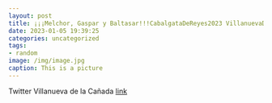 ```yaml
---
layout: post
title: ¡¡¡Melchor, Gaspar y Baltasar!!!CabalgataDeReyes2023 VillanuevaDeLaCañada👑👑👑 httpst.co19eOPUdAiP
date: 2023-01-05 19:39:25
categories: uncategorized
tags:
- random
image: /img/image.jpg
caption: This is a picture
---
```

Twitter Villanueva de la Cañada [link](https://twitter.com/AytoVDLCanada/status/1611070628764737545)
